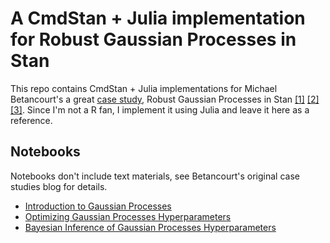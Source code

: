 # A CmdStan + Julia implementation for Robust Gaussian Processes in Stan

This repo contains CmdStan + Julia implementations for Michael Betancourt's a great [case study](https://github.com/betanalpha/knitr_case_studies/tree/master/gaussian_processes), Robust Gaussian Processes in Stan [[1]](https://betanalpha.github.io/assets/case_studies/gp_part1/part1.html) [[2]](https://betanalpha.github.io/assets/case_studies/gp_part2/part2.html) [[3]](https://betanalpha.github.io/assets/case_studies/gp_part3/part3.html). Since I'm not a R fan, I implement it using Julia and leave it here as a reference.

## Notebooks

Notebooks don't include text materials, see Betancourt's original case studies blog for details.

* [Introduction to Gaussian Processes](https://github.com/yiyuezhuo/Robust_Gaussian_Processes_in_Stan_and_Julia/blob/master/Introduction%20to%20Gaussian%20Processes.ipynb)
* [Optimizing Gaussian Processes Hyperparameters](https://github.com/yiyuezhuo/Robust_Gaussian_Processes_in_Stan_and_Julia/blob/master/Optimizing%20Gaussian%20Processes%20Hyperparameters.ipynb)
* [Bayesian Inference of Gaussian Processes Hyperparameters]()

